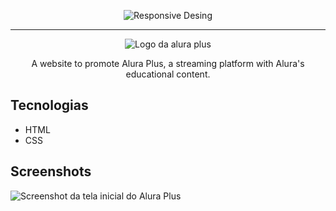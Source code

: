 
<p align="center"> <img src="https://imgur.com/BASzVop.png" alt="Responsive Desing"> </p>

<hr>

<p align="center"> <img src="https://github.com/MonicaHillman/aluraplus/blob/aula04/img/Logo.png?raw=true" alt="Logo da alura plus"> </p>
<p align="center">A website to promote Alura Plus, a streaming platform with Alura's educational content.</p>

## Tecnologias
* HTML
* CSS

## Screenshots
![Screenshot da tela inicial do Alura Plus](https://imgur.com/nKUf7MK.png)
